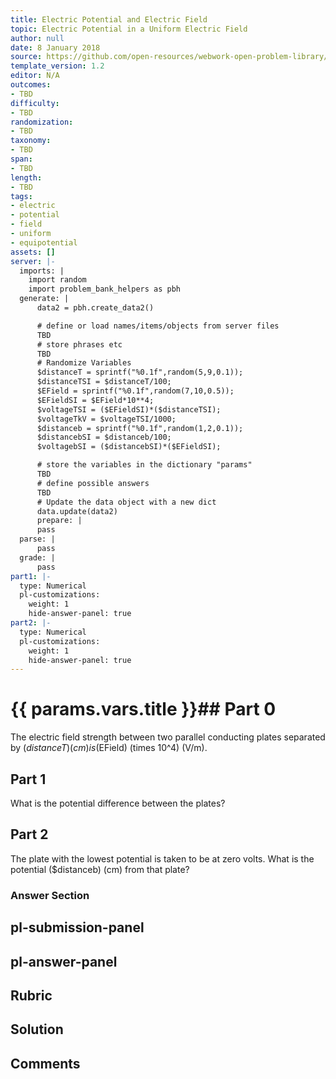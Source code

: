 ```yaml
---
title: Electric Potential and Electric Field
topic: Electric Potential in a Uniform Electric Field
author: null
date: 8 January 2018
source: https://github.com/open-resources/webwork-open-problem-library/tree/master/Contrib/BrockPhysics/College_Physics_Urone/19.Electric_Potential_and_Electric_Field/19-02.Electric_Potential_in_a_Uniform_Electric_Field/NU_U17_19_02_003.pg
template_version: 1.2
editor: N/A
outcomes:
- TBD
difficulty:
- TBD
randomization:
- TBD
taxonomy:
- TBD
span:
- TBD
length:
- TBD
tags:
- electric
- potential
- field
- uniform
- equipotential
assets: []
server: |-
  imports: |
    import random
    import problem_bank_helpers as pbh
  generate: |
      data2 = pbh.create_data2()

      # define or load names/items/objects from server files
      TBD
      # store phrases etc
      TBD
      # Randomize Variables
      $distanceT = sprintf("%0.1f",random(5,9,0.1));
      $distanceTSI = $distanceT/100;
      $EField = sprintf("%0.1f",random(7,10,0.5));
      $EFieldSI = $EField*10**4;
      $voltageTSI = ($EFieldSI)*($distanceTSI);
      $voltageTkV = $voltageTSI/1000;
      $distanceb = sprintf("%0.1f",random(1,2,0.1));
      $distancebSI = $distanceb/100;
      $voltagebSI = ($distancebSI)*($EFieldSI);

      # store the variables in the dictionary "params"
      TBD
      # define possible answers
      TBD
      # Update the data object with a new dict
      data.update(data2)
      prepare: |
      pass
  parse: |
      pass
  grade: |
      pass
part1: |-
  type: Numerical
  pl-customizations:
    weight: 1
    hide-answer-panel: true
part2: |-
  type: Numerical
  pl-customizations:
    weight: 1
    hide-answer-panel: true
---
```


# {{ params.vars.title }}## Part 0 
The electric field strength between two parallel conducting plates separated by ($distanceT) (cm) is ($EField) (times 10^4) (V/m). 
## Part 1 
What is the potential difference between the plates? 
## Part 2 
The plate with the lowest potential is taken to be at zero volts. What is the potential ($distanceb) (cm) from that plate? 


### Answer Section 


## pl-submission-panel 


## pl-answer-panel 


## Rubric 


## Solution 


## Comments 



